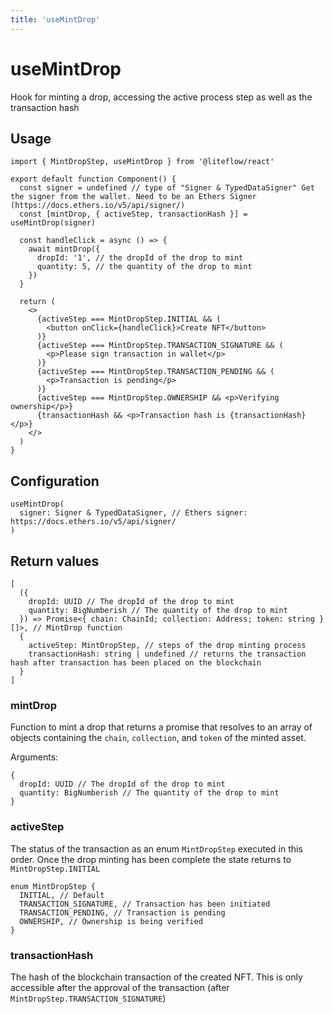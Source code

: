 ```yaml
---
title: 'useMintDrop'
---
```


# useMintDrop

Hook for minting a drop, accessing the active process step as well as the transaction hash

## Usage

```tsx
import { MintDropStep, useMintDrop } from '@liteflow/react'

export default function Component() {
  const signer = undefined // type of "Signer & TypedDataSigner" Get the signer from the wallet. Need to be an Ethers Signer (https://docs.ethers.io/v5/api/signer/)
  const [mintDrop, { activeStep, transactionHash }] = useMintDrop(signer)

  const handleClick = async () => {
    await mintDrop({
      dropId: '1', // the dropId of the drop to mint
      quantity: 5, // the quantity of the drop to mint
    })
  }

  return (
    <>
      {activeStep === MintDropStep.INITIAL && (
        <button onClick={handleClick}>Create NFT</button>
      )}
      {activeStep === MintDropStep.TRANSACTION_SIGNATURE && (
        <p>Please sign transaction in wallet</p>
      )}
      {activeStep === MintDropStep.TRANSACTION_PENDING && (
        <p>Transaction is pending</p>
      )}
      {activeStep === MintDropStep.OWNERSHIP && <p>Verifying ownership</p>}
      {transactionHash && <p>Transaction hash is {transactionHash}</p>}
    </>
  )
}
```

## Configuration

```tsx
useMintDrop(
  signer: Signer & TypedDataSigner, // Ethers signer: https://docs.ethers.io/v5/api/signer/
)
```

## Return values

```tsx
[
  ({
    dropId: UUID // The dropId of the drop to mint
    quantity: BigNumberish // The quantity of the drop to mint
  }) => Promise<{ chain: ChainId; collection: Address; token: string }[]>, // MintDrop function
  {
    activeStep: MintDropStep, // steps of the drop minting process
    transactionHash: string | undefined // returns the transaction hash after transaction has been placed on the blockchain
  }
]
```

### mintDrop

Function to mint a drop that returns a promise that resolves to an array of objects containing the `chain`, `collection`, and `token` of the minted asset.

Arguments:

```tsx
{
  dropId: UUID // The dropId of the drop to mint
  quantity: BigNumberish // The quantity of the drop to mint
}
```

### activeStep

The status of the transaction as an enum `MintDropStep` executed in this order. Once the drop minting has been complete the state returns to `MintDropStep.INITIAL`

```tsx
enum MintDropStep {
  INITIAL, // Default
  TRANSACTION_SIGNATURE, // Transaction has been initiated
  TRANSACTION_PENDING, // Transaction is pending
  OWNERSHIP, // Ownership is being verified
}
```

### transactionHash

The hash of the blockchain transaction of the created NFT. This is only accessible after the approval of the transaction (after `MintDropStep.TRANSACTION_SIGNATURE`)
